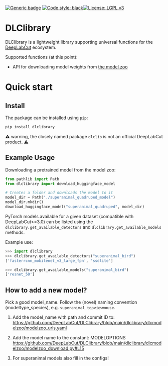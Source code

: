 [![Generic badge](https://img.shields.io/badge/Contributions-Welcome-brightgreen.svg)](README.md)
<a href="https://github.com/psf/black"><img alt="Code style: black" src="https://img.shields.io/badge/code%20style-black-000000.svg"></a>[![License: LGPL v3](https://img.shields.io/badge/License-LGPL%20v3-blue.svg)](https://www.gnu.org/licenses/lgpl-3.0)

# DLClibrary

DLClibrary is a lightweight library supporting universal functions for the [DeepLabCut](https://github.com/DeepLabCut/DeepLabCut) ecosystem.

Supported functions (at this point):

- API for downloading model weights from [the model zoo](http://www.mackenziemathislab.org/dlc-modelzoo)

# Quick start

## Install

The package can be installed using `pip`:

```bash
pip install dlclibrary
```

:warning: warning, the closely named package `dlclib` is not an official DeepLabCut product. :warning:

## Example Usage

Downloading a pretrained model from the model zoo:

```python
from pathlib import Path
from dlclibrary import download_huggingface_model

# Creates a folder and downloads the model to it
model_dir = Path("./superanimal_quadruped_model")
model_dir.mkdir()
download_huggingface_model("superanimal_quadruped", model_dir)
```

PyTorch models available for a given dataset (compatible with DeepLabCut>=3.0) can be 
listed using the `dlclibrary.get_available_detectors` and
`dlclibrary.get_available_models` methods.

Example use:

```python
>>> import dlclibrary
>>> dlclibrary.get_available_detectors("superanimal_bird")
['fasterrcnn_mobilenet_v3_large_fpn', 'ssdlite']

>>> dlclibrary.get_available_models("superanimal_bird")
['resnet_50']
```


## How to add a new model?

Pick a good model_name. Follow the (novel) naming convention (modeltype_species), e.g. ```superanimal_topviewmouse```.  

1. Add the model_name with path and commit ID to: https://github.com/DeepLabCut/DLClibrary/blob/main/dlclibrary/dlcmodelzoo/modelzoo_urls.yaml

2. Add the model name to the constant: MODELOPTIONS
https://github.com/DeepLabCut/DLClibrary/blob/main/dlclibrary/dlcmodelzoo/modelzoo_download.py#L15

3. For superanimal models also fill in the configs!
